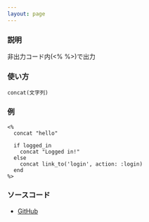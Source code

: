 ```yaml
---
layout: page
---
```

### 説明
非出力コード内(<% %>)で出力

### 使い方
    concat(文字列)

### 例
    <%
      concat "hello"

      if logged_in
        concat "Logged in!"
      else
        concat link_to('login', action: :login)
      end
    %>

### ソースコード
* [GitHub](https://github.com/rails/rails/blob/f33d52c95217212cbacc8d5e44b5a8e3cdc6f5b3/actionview/lib/action_view/helpers/text_helper.rb#L54)